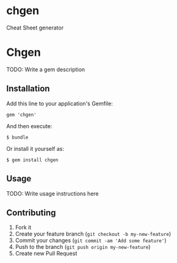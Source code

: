 chgen
=====

Cheat Sheet generator

# Chgen

TODO: Write a gem description

## Installation

Add this line to your application's Gemfile:

    gem 'chgen'

And then execute:

    $ bundle

Or install it yourself as:

    $ gem install chgen

## Usage

TODO: Write usage instructions here

## Contributing

1. Fork it
2. Create your feature branch (`git checkout -b my-new-feature`)
3. Commit your changes (`git commit -am 'Add some feature'`)
4. Push to the branch (`git push origin my-new-feature`)
5. Create new Pull Request
